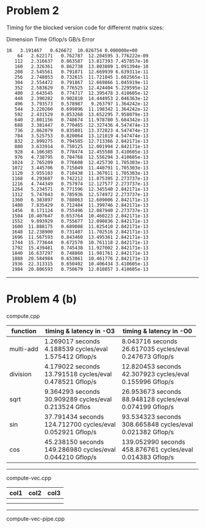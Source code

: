 # Problem 2

Timing for the blocked version code for differernt matrix sizes:

Dimension   Time      Gflop/s       GB/s        Error

    16   3.191467   0.626672  10.026754 0.000000e+00
        64   2.622171   0.762787  12.204595 3.776222e-09
       112   2.316637   0.863587  13.817393 7.457857e-10
       160   2.326361   0.862738  13.803809 1.091394e-10
       208   2.545561   0.791871  12.669939 6.639311e-11
       256   2.748053   0.732615  11.721845 1.682565e-11
       304   2.554472   0.791867  12.669866 1.045919e-11
       352   2.583629   0.776525  12.424404 5.229595e-12
       400   2.643545   0.774717  12.395478 3.410605e-12
       448   2.390282   0.902810  14.444953 2.046363e-12
       496   3.793573   0.578987   9.263797 1.364242e-12
       544   3.220260   0.699896  11.198342 1.364242e-12
       592   2.431529   0.853268  13.652295 7.958079e-13
       640   2.801156   0.748674  11.978780 5.684342e-13
       688   3.381447   0.770465  12.327436 4.547474e-13
       736   2.862079   0.835801  13.372823 4.547474e-13
       784   3.525753   0.820064  13.121019 4.547474e-13
       832   2.899275   0.794585  12.713366 2.842171e-13
       880   3.633914   0.750125  12.001994 2.842171e-13
       928   4.106385   0.778474  12.455588 3.410605e-13
       976   4.738795   0.784768  12.556294 3.410605e-13
      1024   2.765209   0.776608  12.425730 1.705303e-13
      1072   3.445706   0.715049  11.440791 1.705303e-13
      1120   3.955103   0.710438  11.367011 1.705303e-13
      1168   4.293687   0.742212  11.875395 2.273737e-13
      1216   4.744349   0.757974  12.127577 2.273737e-13
      1264   5.234571   0.771596  12.345540 2.842171e-13
      1312   5.747043   0.785936  12.574972 2.273737e-13
      1360   6.383897   0.788063  12.609006 2.842171e-13
      1408   7.835429   0.712484  11.399746 2.842171e-13
      1456   8.171124   0.755496  12.087940 2.273737e-13
      1504  10.407647   0.653764  10.460223 2.842171e-13
      1552   9.893929   0.755677  12.090836 2.842171e-13
      1600  11.888175   0.689088  11.025410 2.842171e-13
      1648  12.238900   0.731407  11.702516 2.842171e-13
      1696  11.567593   0.843460  13.495361 2.842171e-13
      1744  15.773644   0.672570  10.761118 2.842171e-13
      1792  15.439481   0.745438  11.927002 2.842171e-13
      1840  16.637297   0.748860  11.981761 2.842171e-13
      1888  20.584984   0.653861  10.461776 2.842171e-13
      1936  22.313315   0.650402  10.406434 3.410605e-13
      1984  20.806593   0.750679  12.010857 3.410605e-13

---

# Problem 4 (b)

compute.cpp

| function  | timing & latency in -O3                                             | timing & latency in -O0                                              |
| --------- | ------------------------------------------------------------------- | -------------------------------------------------------------------- |
| multi-add | 1.269017 seconds<br />4.188539 cycles/eval<br />1.575412 Gflop/s    | 8.043716 seconds<br />26.617035 cycles/eval<br />0.247673 Gflop/s    |
| division  | 4.179022 seconds<br />13.791518 cycles/eval<br />0.478521 Gflop/s   | 12.820453 seconds<br />42.307923 cycles/eval<br />0.155996 Gflop/s   |
| sqrt      | 9.364293 seconds<br />30.909289 cycles/eval<br />0.213524 Gflos     | 26.953673 seconds<br />88.948128 cycles/eval<br />0.074199 Gflop/s   |
| sin       | 37.791434 seconds<br />124.712700 cycles/eval<br />0.052921 Gflop/s | 93.534323 seconds<br />308.665848 cycles/eval<br />0.021382 Gflop/s  |
| cos       | 45.238150 seconds<br />149.286980 cycles/eval<br />0.044210 Gflop/s | 139.052990 seconds<br />458.876761 cycles/eval<br />0.014383 Gflop/s |

---

compute-vec.cpp

| col1 | col2 | col3 |
| ---- | ---- | ---- |
|      |      |      |
|      |      |      |

---

compute-vec-pipe.cpp

